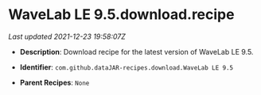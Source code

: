 # WaveLab LE 9.5.download.recipe

_Last updated 2021-12-23 19:58:07Z_

- **Description**: Download recipe for the latest version of WaveLab LE 9.5.

- **Identifier**: `com.github.dataJAR-recipes.download.WaveLab LE 9.5`

- **Parent Recipes**: `None`